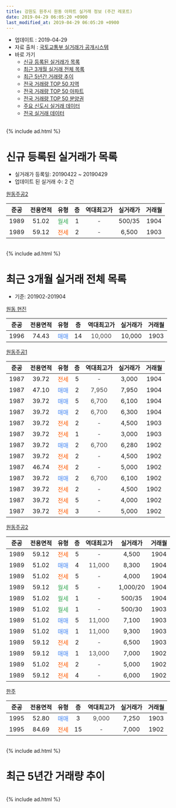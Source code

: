 ```yaml
---
title: 강원도 원주시 원동 아파트 실거래 정보 (주간 레포트)
date: 2019-04-29 06:05:20 +0900
last_modified_at: 2019-04-29 06:05:20 +0900
---
```


* 업데이트 : 2019-04-29
* 자료 출처 : [국토교통부 실거래가 공개시스템](http://rt.molit.go.kr)
* 바로 가기
    * [신규 등록된 실거래가 목록](#신규-등록된-실거래가-목록)
    * [최근 3개월 실거래 전체 목록](#최근-3개월-실거래-전체-목록)
    * [최근 5년간 거래량 추이](#최근-5년간-거래량-추이)
    * [전국 거래량 TOP 50 지역](https://inasie.github.io/apt-trade-info/최근-3개월-전국에서-가장-거래가-많이-발생한-지역)
    * [전국 거래량 TOP 50 아파트](https://inasie.github.io/apt-trade-info/최근-3개월-전국에서-가장-거래가-많이-발생한-아파트)
    * [전국 거래량 TOP 50 분양권](https://inasie.github.io/apt-trade-info/최근-3개월-전국에서-가장-거래가-많이-발생한-분양권)
    * [주요 신도시 실거래 데이터](https://inasie.github.io/apt-trade-info/주요-신도시)
    * [전국 실거래 데이터](https://inasie.github.io/apt-trade-info/전국)
<br>
{% include ad.html %}
<br>

# 신규 등록된 실거래가 목록
* 실거래가 등록일: 20190422 ~ 20190429
* 업데이트 된 실거래 수: 2 건


[원동주공2](https://search.naver.com/search.naver?query=%EA%B0%95%EC%9B%90%EB%8F%84+%EC%9B%90%EC%A3%BC%EC%8B%9C+%EC%9B%90%EB%8F%99+%EC%9B%90%EB%8F%99%EC%A3%BC%EA%B3%B52)

|준공|전용면적|유형|층|역대최고가|실거래가|거래월|
|:---:|:---:|:---:|:---:|:---:|:---:|:---:|
|1989|51.02|<span style="color:#34a853">월세</span>|1|<span style="color:#444444">-</span>|500/35|1904|
|1989|59.12|<span style="color:#ff5a00">전세</span>|2|<span style="color:#444444">-</span>|6,500|1903|


<br>
{% include ad.html %}
<br>

# 최근 3개월 실거래 전체 목록
* 기준: 201902-201904


[원동 현진](https://search.naver.com/search.naver?query=%EA%B0%95%EC%9B%90%EB%8F%84+%EC%9B%90%EC%A3%BC%EC%8B%9C+%EC%9B%90%EB%8F%99+%EC%9B%90%EB%8F%99+%ED%98%84%EC%A7%84)

|준공|전용면적|유형|층|역대최고가|실거래가|거래월|
|:---:|:---:|:---:|:---:|:---:|:---:|:---:|
|1996|74.43|<span style="color:#4285f3">매매</span>|14|<span style="color:#444444">10,000</span>|10,000|1903|

[원동주공1](https://search.naver.com/search.naver?query=%EA%B0%95%EC%9B%90%EB%8F%84+%EC%9B%90%EC%A3%BC%EC%8B%9C+%EC%9B%90%EB%8F%99+%EC%9B%90%EB%8F%99%EC%A3%BC%EA%B3%B51)

|준공|전용면적|유형|층|역대최고가|실거래가|거래월|
|:---:|:---:|:---:|:---:|:---:|:---:|:---:|
|1987|39.72|<span style="color:#ff5a00">전세</span>|5|<span style="color:#444444">-</span>|3,000|1904|
|1987|47.10|<span style="color:#4285f3">매매</span>|2|<span style="color:#444444">7,950</span>|7,950|1904|
|1987|39.72|<span style="color:#4285f3">매매</span>|5|<span style="color:#444444">6,700</span>|6,100|1904|
|1987|39.72|<span style="color:#4285f3">매매</span>|2|<span style="color:#444444">6,700</span>|6,300|1904|
|1987|39.72|<span style="color:#ff5a00">전세</span>|2|<span style="color:#444444">-</span>|4,500|1903|
|1987|39.72|<span style="color:#ff5a00">전세</span>|1|<span style="color:#444444">-</span>|3,000|1903|
|1987|39.72|<span style="color:#4285f3">매매</span>|2|<span style="color:#444444">6,700</span>|6,280|1902|
|1987|39.72|<span style="color:#ff5a00">전세</span>|2|<span style="color:#444444">-</span>|4,500|1902|
|1987|46.74|<span style="color:#ff5a00">전세</span>|2|<span style="color:#444444">-</span>|5,000|1902|
|1987|39.72|<span style="color:#4285f3">매매</span>|2|<span style="color:#444444">6,700</span>|6,100|1902|
|1987|39.72|<span style="color:#ff5a00">전세</span>|2|<span style="color:#444444">-</span>|4,500|1902|
|1987|39.72|<span style="color:#ff5a00">전세</span>|5|<span style="color:#444444">-</span>|4,000|1902|
|1987|39.72|<span style="color:#ff5a00">전세</span>|3|<span style="color:#444444">-</span>|5,000|1902|

[원동주공2](https://search.naver.com/search.naver?query=%EA%B0%95%EC%9B%90%EB%8F%84+%EC%9B%90%EC%A3%BC%EC%8B%9C+%EC%9B%90%EB%8F%99+%EC%9B%90%EB%8F%99%EC%A3%BC%EA%B3%B52)

|준공|전용면적|유형|층|역대최고가|실거래가|거래월|
|:---:|:---:|:---:|:---:|:---:|:---:|:---:|
|1989|59.12|<span style="color:#ff5a00">전세</span>|5|<span style="color:#444444">-</span>|4,500|1904|
|1989|51.02|<span style="color:#4285f3">매매</span>|4|<span style="color:#444444">11,000</span>|8,300|1904|
|1989|51.02|<span style="color:#ff5a00">전세</span>|5|<span style="color:#444444">-</span>|4,000|1904|
|1989|59.12|<span style="color:#34a853">월세</span>|5|<span style="color:#444444">-</span>|1,000/20|1904|
|1989|51.02|<span style="color:#34a853">월세</span>|1|<span style="color:#444444">-</span>|500/35|1904|
|1989|51.02|<span style="color:#34a853">월세</span>|1|<span style="color:#444444">-</span>|500/30|1903|
|1989|51.02|<span style="color:#4285f3">매매</span>|5|<span style="color:#444444">11,000</span>|7,100|1903|
|1989|51.02|<span style="color:#4285f3">매매</span>|1|<span style="color:#444444">11,000</span>|9,300|1903|
|1989|59.12|<span style="color:#ff5a00">전세</span>|2|<span style="color:#444444">-</span>|6,500|1903|
|1989|59.12|<span style="color:#4285f3">매매</span>|1|<span style="color:#444444">13,000</span>|7,000|1902|
|1989|51.02|<span style="color:#ff5a00">전세</span>|2|<span style="color:#444444">-</span>|5,000|1902|
|1989|59.12|<span style="color:#ff5a00">전세</span>|4|<span style="color:#444444">-</span>|6,000|1902|

[한주](https://search.naver.com/search.naver?query=%EA%B0%95%EC%9B%90%EB%8F%84+%EC%9B%90%EC%A3%BC%EC%8B%9C+%EC%9B%90%EB%8F%99+%ED%95%9C%EC%A3%BC)

|준공|전용면적|유형|층|역대최고가|실거래가|거래월|
|:---:|:---:|:---:|:---:|:---:|:---:|:---:|
|1995|52.80|<span style="color:#4285f3">매매</span>|3|<span style="color:#444444">9,000</span>|7,250|1903|
|1995|84.69|<span style="color:#ff5a00">전세</span>|15|<span style="color:#444444">-</span>|7,000|1902|


<br>
{% include ad.html %}
<br>

# 최근 5년간 거래량 추이


<div style="width:100%;">
    <canvas id="deal_progress" height="200"></canvas>
</div>

<script>
new Chart(document.getElementById("deal_progress"), {
    type: 'line',
    data: {
        labels: ['201404','201405','201406','201407','201408','201409','201410','201411','201412','201501','201502','201503','201504','201505','201506','201507','201508','201509','201510','201511','201512','201601','201602','201603','201604','201605','201606','201607','201608','201609','201610','201611','201612','201701','201702','201703','201704','201705','201706','201707','201708','201709','201710','201711','201712','201801','201802','201803','201804','201805','201806','201807','201808','201809','201810','201811','201812','201901','201902','201903','201904'],
        datasets: [{
            label: '매매',
            pointRadius: 1,
            data: [15, 14, 10, 12, 15, 15, 15, 10, 6, 12, 12, 18, 18, 18, 12, 10, 15, 12, 18, 8, 3, 11, 17, 17, 14, 10, 8, 9, 13, 5, 10, 11, 4, 7, 9, 10, 10, 9, 6, 8, 11, 4, 2, 2, 4, 9, 5, 5, 3, 4, 5, 6, 2, 2, 7, 3, 4, 4, 3, 4, 4],
            borderColor: "rgba(255, 201, 14, 1)",
            backgroundColor: "rgba(255, 201, 14, 0.5)",
            fill: false,
            lineTension: 0
        },{
            label: '전월세',
            pointRadius: 1,
            data: [12, 10, 5, 12, 5, 10, 13, 9, 7, 7, 7, 10, 6, 9, 10, 10, 7, 6, 7, 8, 10, 4, 17, 10, 6, 9, 4, 7, 6, 8, 8, 4, 9, 2, 10, 4, 9, 11, 10, 13, 3, 8, 10, 5, 5, 4, 10, 9, 9, 3, 4, 8, 11, 9, 2, 6, 13, 6, 8, 4, 5],
            borderColor: "rgba(0, 141, 185, 1)",
            backgroundColor: "rgba(0, 141, 185, 0.5)",
            fill: false,
            lineTension: 0
        }
        ]
    },
    options: {
        responsive: true,
        title: {
            display: false
        },
        tooltips: {
            mode: 'index',
            intersect: false
        },
        hover: {
            mode: 'nearest',
            intersect: true
        },
        scales: {
            xAxes: [{
                display: true,
                scaleLabel: {
                    display: true,
                    labelString: '년/월'
                }
            }],
            yAxes: [{
                display: true,
                ticks: {
                    suggestedMin: 0,
                },
                scaleLabel: {
                    display: true,
                    labelString: '실거래 수'
                }
            }]
        }
    }
});

</script>


<br>
{% include ad.html %}
<br>

